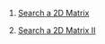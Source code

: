 1) [Search a 2D Matrix](https://leetcode.com/problems/search-a-2d-matrix/)

2) [Search a 2D Matrix II](https://leetcode.com/problems/search-a-2d-matrix-ii/)
